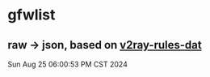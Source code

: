 # gfwlist
## raw -> json, based on [v2ray-rules-dat](https://github.com/Loyalsoldier/v2ray-rules-dat)
Sun Aug 25 06:00:53 PM CST 2024

